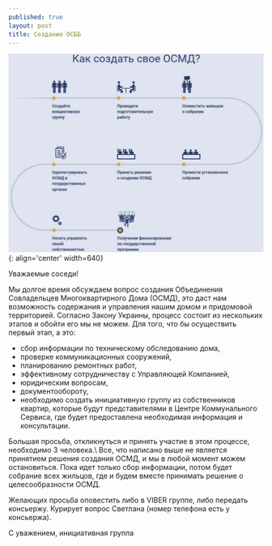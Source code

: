 ```yaml
---
published: true
layout: post
title: Создание ОСББ
---
```


![Схема создания ОСМД](/assets/images/osmd-v-ukraine-shema-sozdaniya.jpg){: align='center' width=640}

Уважаемые соседи!

Мы долгое время обсуждаем вопрос создания Объединения Совладельцев Многоквартирного Дома (ОСМД), это даст нам возможность содержания и управления нашим домом и придомовой территорией.
Согласно Закону Украины, процесс состоит из нескольких этапов и обойти его мы не можем. Для того, что бы осуществить первый этап, а это:
- сбор информации по техническому обследованию дома,
- проверке коммуникационных сооружений,
- планированию ремонтных работ,
- эффективному сотрудничеству с Управляющей Компанией,
- юридическим вопросам,
- документообороту,
- необходимо создать инициативную группу из собственников квартир, которые будут представителями в Центре Коммунального Сервиса, где будет предоставлена необходимая информация и консультации.

Большая просьба, откликнуться и принять участие в этом процессе, необходимо 3 человека.\\
Все, что написано выше не является принятием решения создания ОСМД, и мы в любой момент можем остановиться. Пока идет только сбор информации, потом будет собрание всех жильцов, где и будем вместе принимать решение о
целесообразности ОСМД.

Желающих просьба оповестить либо в VIBER группе, либо передать консьержу.
Курирует вопрос Светлана (номер телефона есть у консьержа).

С уважением,
инициативная группа
